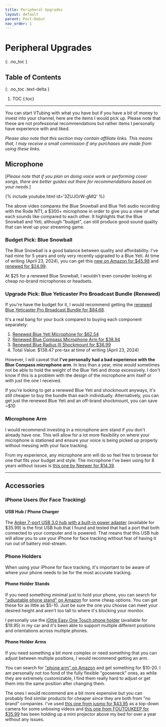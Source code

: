 ```yaml
---
title: Peripheral Upgrades
layout: default
parent: Post-Debut
nav_order: 1
---
```


# Peripheral Upgrades
{: .no_toc }

## Table of Contents
{: .no_toc .text-delta }

1. TOC
{:toc}

-----

You can start VTubing with what you have but if you have a bit of money to invest into your channel, here are the items I would pick up. Please note that these are not professional recommendations but rather items I personally have experience with and liked.

*Please also note that this section may contain affiliate links. This means that, I may receive a small commission if any purchases are made from using these links.*

## Microphone
[*Please note that if you plan on doing voice work or performing cover songs, there are better guides out there for recommendations based on your needs.*]

{% include youtube.html id='3ZUJOrW-gMQ' %}

The above video compares the Blue Snowball and Blue Yeti audio recording with the Rode NT1, a $300+ microphone in order to give you a view of what each sounds like compared to each other. It highlights that the Blue Snowball and Yeti, although "budget", can still produce good sound quality that can level up your streaming game.

### Budget Pick: Blue Snowball
The Blue Snowball is a good balance between quality and affordability. I've had mine for 5 years and only very recently upgraded to a Blue Yeti.
At time of writing (April 23, 2024), you can get this [new on Amazon for $45.98](https://amzn.to/3w2I6G3) and [renewed for $24.99](https://amzn.to/4dbahmD).

At $25 for a renewed Blue Snowball, I wouldn't even consider looking at cheap no-brand microphones or headsets.

### Upgrade Pick: Blue Yeticaster Pro Broadcast Bundle (Renewed)
If you're have the budget for it, I would recommend getting the [renewed Blue Yeticaster Pro Broadcast Bundle for $84.68](https://amzn.to/4aLL9BD).

It's a real bang for your buck compared to buying each component separately:
1. [Renewed Blue Yeti Microphone for $62.54](https://amzn.to/3QfaviS)
2. [Renewed Blue Compass Microphone Arm for $38.94](https://amzn.to/4aNfWOf)
3. [Renewed Blue Radius III Shockmount for $36.99](https://amzn.to/3vWWrDZ)
4. Total Value: $138.47 pre-tax at time of writing (April 23, 2024)

However, I will caveat that **I've personally had a bad experience with the Blue Compass microphone arm**. In less than a year, mine would sometimes not be able to hold the weight of the Blue Yeti and droop excessively. I don't know if this is a problem with the design of the microphone arm itself or with just the one I received.

If you're looking to get a renewed Blue Yeti and shockmount anyways, it's still cheaper to buy the bundle than each individually. Alternatively, you can get just the renewed Blue Yeti and an off-brand shockmount, you can save ~$10

### Microphone Arm
I would recommend investing in a microphone arm stand if you don't already have one. This will allow for a lot more flexibility on where your microphone is stationed and ensure your voice is being picked up properly without messing with your face tracking.

From my experience, any microphone arm will do so feel free to browse for one that fits your budget and style. The microphone I've been using for 8 years without issues is [this one by Neewer for $14.39](https://amzn.to/4b8Kaep).

-----

## Accessories

### iPhone Users (for Face Tracking)

#### USB Hub / Phone Charger
The [Anker 7-port USB 3.0 hub with a built-in power adapter](https://amzn.to/4aLsyW8) (available for $35.99) is the first USB hub that I found and tested that had a port that both connected to your computer and is powered. That means that this USB hub will allow you to use your iPhone for face tracking without fear of having it run out of battery mid-stream.

### Phone Holders
When using your iPhone for face tracking, it's important to be aware of where your phone needs to be for the most accurate tracking.

#### Phone Holder Stands
If you need something minimal just to hold your phone, you can search for ["adjustable phone stand" on Amazon](https://amzn.to/3wb1FMn) for some cheap options. You can get these for as little as $5-10. Just be sure the one you choose can meet your desired height and aren't too tall to where it's blocking your monitor.

I personally use the [iOttie Easy One Touch phone holder](https://amzn.to/3JTg3w9) (available for $19.95) in my car and it's been able to support multiple different positions and orientations across multiple phones.

#### Phone Holder Arms
If you need something a bit more complex or need something that you can adjust between multiple positions, I would recommend getting an arm.

You can search for ["phone arm" on Amazon](https://amzn.to/4b0z37k) and get something for $10-20. I am personally not too fond of the fully flexible "gooseneck" ones, as while they are extremely customizable, I find them really hard to adjust or get them into the same position after changing them.

The ones I would recommend are a bit more expensive but you can probably find similar products for cheaper since they are both from "no brand" companies. I've used [this one from jusmo for $43.95](https://amzn.to/4b7G8CV) as a top-down camera for some unboxing videos and [this one from FOUTOUKEEP for $35.99](https://amzn.to/4aOBqKK) has been holding up a mini projector above my bed for over a year without any issues.

